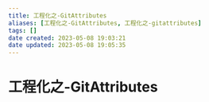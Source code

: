 ```yaml
---
title: 工程化之-GitAttributes
aliases: [工程化之-GitAttributes, 工程化之-gitattributes]
tags: []
date created: 2023-05-08 19:03:21
date updated: 2023-05-08 19:05:35
---
```


# 工程化之-GitAttributes
